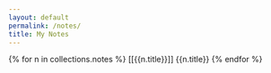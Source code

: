 ```yaml
---
layout: default
permalink: /notes/
title: My Notes
---
```


{% for n in collections.notes %}
[[{{n.title}}]]
{{n.title}}
{% endfor %}